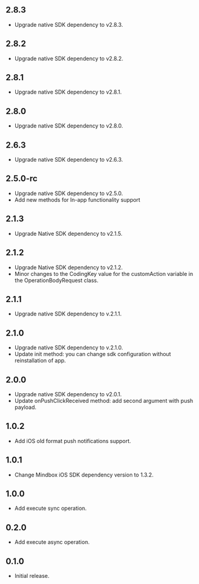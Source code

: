 ## 2.8.3

* Upgrade native SDK dependency to v2.8.3.

## 2.8.2

* Upgrade native SDK dependency to v2.8.2.

## 2.8.1

* Upgrade native SDK dependency to v2.8.1.

## 2.8.0

* Upgrade native SDK dependency to v2.8.0.

## 2.6.3

* Upgrade native SDK dependency to v2.6.3.

## 2.5.0-rc

* Upgrade native SDK dependency to v2.5.0.
* Add new methods for In-app functionality support

## 2.1.3
* Upgrade Native SDK dependency to v2.1.5.

## 2.1.2

* Upgrade Native SDK dependency to v2.1.2.
* Minor changes to the CodingKey value for the customAction variable in the OperationBodyRequest class.

## 2.1.1

* Upgrade native SDK dependency to v.2.1.1.

## 2.1.0

* Upgrade native SDK dependency to v.2.1.0.
* Update init method: you can change sdk configuration without reinstallation of app.

## 2.0.0

* Upgrade native SDK dependency to v2.0.1.
* Update onPushClickReceived method: add second argument with push payload.

## 1.0.2

* Add iOS old format push notifications support.

## 1.0.1

* Change Mindbox iOS SDK dependency version to 1.3.2.

## 1.0.0

* Add execute sync operation.

## 0.2.0

* Add execute async operation.

## 0.1.0

* Initial release.
